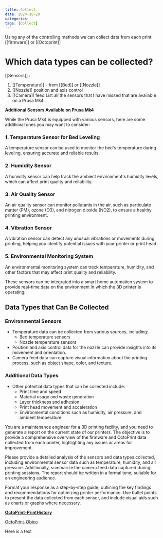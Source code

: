 ```yaml
---
title: Collect
date: 2024-10-20
categories: 
tags: [Collect]
---
```


Using any of the controlling methods we can collect data from each print [[firmware]] or [[Octoprint]] 

# Which data types can be collected? 

[[Sensors]] : 
1.  [[Temperature]] - from [[Bed]] or [[Nozzle]]
2.  [[Nozzle]] position and axis control  
3. [[Camera]] feed 
List all the sensors that I have missed that are available on a Prusa Mk4

**Additional Sensors Available on Prusa Mk4**

While the Prusa Mk4 is equipped with various sensors, here are some additional ones you may want to consider:

### 1. **Temperature Sensor for Bed Leveling**
A temperature sensor can be used to monitor the bed's temperature during leveling, ensuring accurate and reliable results.

### 2. **Humidity Sensor**
A humidity sensor can help track the ambient environment's humidity levels, which can affect print quality and reliability.

### 3. **Air Quality Sensor**
An air quality sensor can monitor pollutants in the air, such as particulate matter (PM), ozone (O3), and nitrogen dioxide (NO2), to ensure a healthy printing environment.

### 4. **Vibration Sensor**
A vibration sensor can detect any unusual vibrations or movements during printing, helping you identify potential issues with your printer or print head.

### 5.  Environmental Monitoring System
An environmental monitoring system can track temperature, humidity, and other factors that may affect print quality and reliability.

These sensors can be integrated into a smart home automation system to provide real-time data on the environment in which the 3D printer is operating.


## Data Types that Can Be Collected

### Environmental Sensors

*   Temperature data can be collected from various sources, including:
    *   Bed temperature sensors
    *   Nozzle temperature sensors
*   Position and axis control data for the nozzle can provide insights into its movement and orientation.
*   Camera feed data can capture visual information about the printing process, such as object shape, color, and texture.

### Additional Data Types

*   Other potential data types that can be collected include:
    *   Print time and speed
    *   Material usage and waste generation
    *   Layer thickness and adhesion
    *   Print head movement and acceleration
    *   Environmental conditions such as humidity, air pressure, and ambient temperature


You are a maintenance engineer for a 3D printing facility, and you need to generate a report on the current state of our printers. The objective is to provide a comprehensive overview of the firmware and OctoPrint data collected from each printer, highlighting any issues or areas for improvement.

Please provide a detailed analysis of the sensors and data types collected, including environmental sensor data such as temperature, humidity, and air pressure. Additionally, summarize the camera feed data captured during printing sessions. The report should be written in a formal tone, suitable for an engineering audience.

Format your response as a step-by-step guide, outlining the key findings and recommendations for optimizing printer performance. Use bullet points to present the data collected from each sensor, and include visual aids such as charts or graphs where necessary.

**[OctoPrint-PrintHistory](https://github.com/imrahil/OctoPrint-PrintHistory)**

[OctoPrint-Obico](https://github.com/TheSpaghettiDetective/OctoPrint-Obico)


Here is a text 



